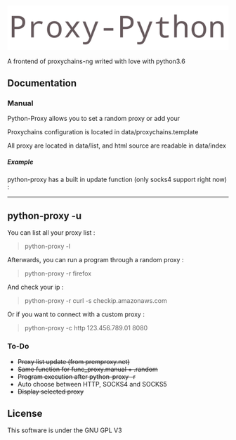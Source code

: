 ![Python-Proxy](logo.jpg)

A frontend of proxychains-ng writed with love with python3.6

## Documentation

### Manual

Python-Proxy allows you to set a random proxy or add your

Proxychains configuration is located in data/proxychains.template

All proxy are located in data/list, and html source are readable in data/index



##### Example

python-proxy has a built in update function (only socks4 support right now) :

----
python-proxy -u
----

You can list all your proxy list :

> python-proxy -l

Afterwards, you can run a program through a random proxy :

> python-proxy -r firefox

And check your ip :

> python-proxy -r curl -s checkip.amazonaws.com

Or if you want to connect with a custom proxy :

> python-proxy -c http 123.456.789.01 8080


### To-Do

 + ~~Proxy list update (from premproxy.net)~~
 + ~~Same function for func_proxy.manual + .random~~
 + ~~Program execution after python-proxy -r~~
 + Auto choose between HTTP, SOCKS4 and SOCKS5
 + ~~Display selected proxy~~

## License

This software is under the GNU GPL V3
